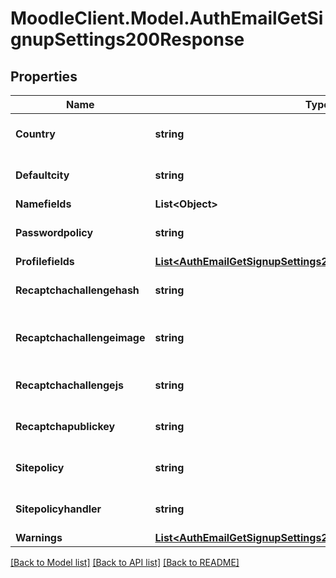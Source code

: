 # MoodleClient.Model.AuthEmailGetSignupSettings200Response

## Properties

Name | Type | Description | Notes
------------ | ------------- | ------------- | -------------
**Country** | **string** | Default country | [optional] [default to "null"]
**Defaultcity** | **string** | Default city | [optional] [default to "null"]
**Namefields** | **List&lt;Object&gt;** |  | 
**Passwordpolicy** | **string** | Password policy | [optional] [default to "null"]
**Profilefields** | [**List&lt;AuthEmailGetSignupSettings200ResponseProfilefieldsInner&gt;**](AuthEmailGetSignupSettings200ResponseProfilefieldsInner.md) |  | [optional] 
**Recaptchachallengehash** | **string** | Recaptcha challenge hash | [optional] [default to "null"]
**Recaptchachallengeimage** | **string** | Recaptcha challenge noscript image | [optional] [default to "null"]
**Recaptchachallengejs** | **string** | Recaptcha challenge js url | [optional] [default to "null"]
**Recaptchapublickey** | **string** | Recaptcha public key | [optional] [default to "null"]
**Sitepolicy** | **string** | Site policy | [optional] [default to "null"]
**Sitepolicyhandler** | **string** | Site policy handler | [optional] [default to "null"]
**Warnings** | [**List&lt;AuthEmailGetSignupSettings200ResponseWarningsInner&gt;**](AuthEmailGetSignupSettings200ResponseWarningsInner.md) |  | [optional] 

[[Back to Model list]](../README.md#documentation-for-models) [[Back to API list]](../README.md#documentation-for-api-endpoints) [[Back to README]](../README.md)


